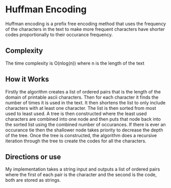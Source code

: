 # Huffman Encoding
Huffman encoding is a prefix free encoding method that uses the frequency of the characters in the text to make more frequent characters have shorter codes proportionally to their occurance frequency.

## Complexity
The time complexity is O(nlog(n)) where n is the length of the text

## How it Works
Firstly the algorithm creates a list of ordered pairs that is the length of the domain of printable ascii characters.  Then for each character it finds the number of times it is used in the text.  It then shortens the list to only include characters with at least one character.  The list is then sorted from most used to least used.  A tree is then constructed where the least used characters are combined into one node and then puts that node back into the sorted list using the combined number of occurances.  If there is ever an occurance tie then the shallower node takes priority to decrease the depth of the tree.  Once the tree is constructed, the algorithm does a recursive iteration through the tree to create the codes for all the characters.

## Directions or use
My implementation takes a string input and outputs a list of ordered pairs where the first of each pair is the character and the second is the code, both are stored as strings.